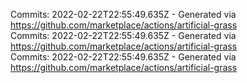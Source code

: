 Commits: 2022-02-22T22:55:49.635Z - Generated via https://github.com/marketplace/actions/artificial-grass
<br>
Commits: 2022-02-22T22:55:49.635Z - Generated via https://github.com/marketplace/actions/artificial-grass
<br>
Commits: 2022-02-22T22:55:49.635Z - Generated via https://github.com/marketplace/actions/artificial-grass
<br>
